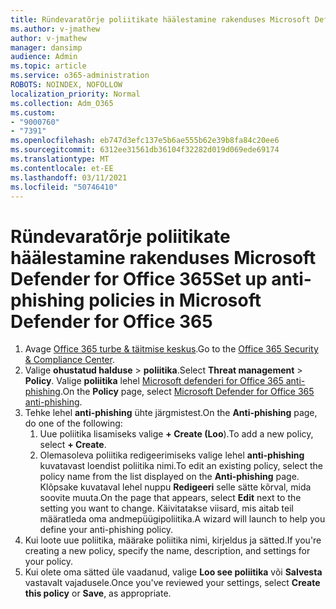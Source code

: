 ```yaml
---
title: Ründevaratõrje poliitikate häälestamine rakenduses Microsoft Defender for Office 365
ms.author: v-jmathew
author: v-jmathew
manager: dansimp
audience: Admin
ms.topic: article
ms.service: o365-administration
ROBOTS: NOINDEX, NOFOLLOW
localization_priority: Normal
ms.collection: Adm_O365
ms.custom:
- "9000760"
- "7391"
ms.openlocfilehash: eb747d3efc137e5b6ae555b62e39b8fa84c20ee6
ms.sourcegitcommit: 6312ee31561db36104f32282d019d069ede69174
ms.translationtype: MT
ms.contentlocale: et-EE
ms.lasthandoff: 03/11/2021
ms.locfileid: "50746410"
---
```

# <a name="set-up-anti-phishing-policies-in-microsoft-defender-for-office-365"></a><span data-ttu-id="4bae5-102">Ründevaratõrje poliitikate häälestamine rakenduses Microsoft Defender for Office 365</span><span class="sxs-lookup"><span data-stu-id="4bae5-102">Set up anti-phishing policies in Microsoft Defender for Office 365</span></span>

1. <span data-ttu-id="4bae5-103">Avage [Office 365 turbe & täitmise keskus](https://go.microsoft.com/fwlink/p/?linkid=2077143).</span><span class="sxs-lookup"><span data-stu-id="4bae5-103">Go to the [Office 365 Security & Compliance Center](https://go.microsoft.com/fwlink/p/?linkid=2077143).</span></span>
2. <span data-ttu-id="4bae5-104">Valige **ohustatud halduse**  >  **poliitika**.</span><span class="sxs-lookup"><span data-stu-id="4bae5-104">Select **Threat management** > **Policy**.</span></span> <span data-ttu-id="4bae5-105">Valige **poliitika** lehel [Microsoft defenderi for Office 365 anti-phishing](https://go.microsoft.com/fwlink/?linkid=2101369).</span><span class="sxs-lookup"><span data-stu-id="4bae5-105">On the **Policy** page, select [Microsoft Defender for Office 365 anti-phishing](https://go.microsoft.com/fwlink/?linkid=2101369).</span></span>
3. <span data-ttu-id="4bae5-106">Tehke lehel **anti-phishing** ühte järgmistest.</span><span class="sxs-lookup"><span data-stu-id="4bae5-106">On the **Anti-phishing** page, do one of the following:</span></span>
    1. <span data-ttu-id="4bae5-107">Uue poliitika lisamiseks valige **+ Create (Loo**).</span><span class="sxs-lookup"><span data-stu-id="4bae5-107">To add a new policy, select **+ Create**.</span></span>
    1. <span data-ttu-id="4bae5-108">Olemasoleva poliitika redigeerimiseks valige lehel **anti-phishing** kuvatavast loendist poliitika nimi.</span><span class="sxs-lookup"><span data-stu-id="4bae5-108">To edit an existing policy, select the policy name from the list displayed on the **Anti-phishing** page.</span></span> <span data-ttu-id="4bae5-109">Klõpsake kuvataval lehel nuppu **Redigeeri** selle sätte kõrval, mida soovite muuta.</span><span class="sxs-lookup"><span data-stu-id="4bae5-109">On the page that appears, select **Edit** next to the setting you want to change.</span></span> <span data-ttu-id="4bae5-110">Käivitatakse viisard, mis aitab teil määratleda oma andmepüügipoliitika.</span><span class="sxs-lookup"><span data-stu-id="4bae5-110">A wizard will launch to help you define your anti-phishing policy.</span></span>
4. <span data-ttu-id="4bae5-111">Kui loote uue poliitika, määrake poliitika nimi, kirjeldus ja sätted.</span><span class="sxs-lookup"><span data-stu-id="4bae5-111">If you're creating a new policy, specify the name, description, and settings for your policy.</span></span>
5. <span data-ttu-id="4bae5-112">Kui olete oma sätted üle vaadanud, valige **Loo see poliitika** või **Salvesta** vastavalt vajadusele.</span><span class="sxs-lookup"><span data-stu-id="4bae5-112">Once you've reviewed your settings, select **Create this policy** or **Save**, as appropriate.</span></span>
